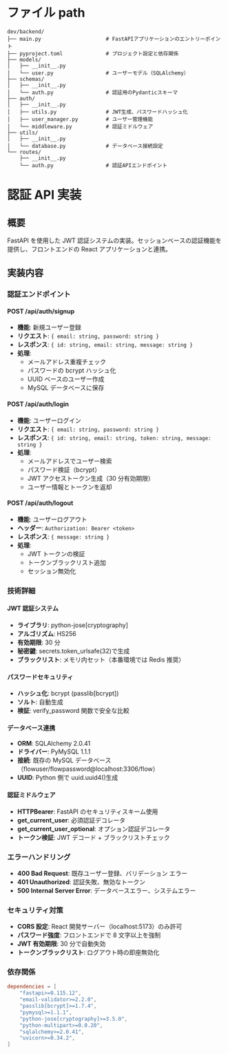 # ファイル path

```
dev/backend/
├── main.py                     # FastAPIアプリケーションのエントリーポイント
├── pyproject.toml              # プロジェクト設定と依存関係
├── models/
│   ├── __init__.py
│   └── user.py                 # ユーザーモデル（SQLAlchemy）
├── schemas/
│   ├── __init__.py
│   └── auth.py                 # 認証用のPydanticスキーマ
├── auth/
│   ├── __init__.py
│   ├── utils.py                # JWT生成、パスワードハッシュ化
│   ├── user_manager.py         # ユーザー管理機能
│   └── middleware.py           # 認証ミドルウェア
├── utils/
│   ├── __init__.py
│   └── database.py             # データベース接続設定
└── routes/
    ├── __init__.py
    └── auth.py                 # 認証APIエンドポイント
```

# 認証 API 実装

## 概要

FastAPI を使用した JWT 認証システムの実装。セッションベースの認証機能を提供し、フロントエンドの React アプリケーションと連携。

## 実装内容

### 認証エンドポイント

#### POST /api/auth/signup

- **機能**: 新規ユーザー登録
- **リクエスト**: `{ email: string, password: string }`
- **レスポンス**: `{ id: string, email: string, message: string }`
- **処理**:
  - メールアドレス重複チェック
  - パスワードの bcrypt ハッシュ化
  - UUID ベースのユーザー作成
  - MySQL データベースに保存

#### POST /api/auth/login

- **機能**: ユーザーログイン
- **リクエスト**: `{ email: string, password: string }`
- **レスポンス**: `{ id: string, email: string, token: string, message: string }`
- **処理**:
  - メールアドレスでユーザー検索
  - パスワード検証（bcrypt）
  - JWT アクセストークン生成（30 分有効期限）
  - ユーザー情報とトークンを返却

#### POST /api/auth/logout

- **機能**: ユーザーログアウト
- **ヘッダー**: `Authorization: Bearer <token>`
- **レスポンス**: `{ message: string }`
- **処理**:
  - JWT トークンの検証
  - トークンブラックリスト追加
  - セッション無効化

### 技術詳細

#### JWT 認証システム

- **ライブラリ**: python-jose[cryptography]
- **アルゴリズム**: HS256
- **有効期限**: 30 分
- **秘密鍵**: secrets.token_urlsafe(32)で生成
- **ブラックリスト**: メモリ内セット（本番環境では Redis 推奨）

#### パスワードセキュリティ

- **ハッシュ化**: bcrypt (passlib[bcrypt])
- **ソルト**: 自動生成
- **検証**: verify_password 関数で安全な比較

#### データベース連携

- **ORM**: SQLAlchemy 2.0.41
- **ドライバー**: PyMySQL 1.1.1
- **接続**: 既存の MySQL データベース（flowuser/flowpassword@localhost:3306/flow）
- **UUID**: Python 側で uuid.uuid4()生成

#### 認証ミドルウェア

- **HTTPBearer**: FastAPI のセキュリティスキーム使用
- **get_current_user**: 必須認証デコレータ
- **get_current_user_optional**: オプション認証デコレータ
- **トークン検証**: JWT デコード + ブラックリストチェック

### エラーハンドリング

- **400 Bad Request**: 既存ユーザー登録、バリデーション エラー
- **401 Unauthorized**: 認証失敗、無効なトークン
- **500 Internal Server Error**: データベースエラー、システムエラー

### セキュリティ対策

- **CORS 設定**: React 開発サーバー（localhost:5173）のみ許可
- **パスワード強度**: フロントエンドで 8 文字以上を強制
- **JWT 有効期限**: 30 分で自動失効
- **トークンブラックリスト**: ログアウト時の即座無効化

### 依存関係

```toml
dependencies = [
    "fastapi>=0.115.12",
    "email-validator>=2.2.0",
    "passlib[bcrypt]>=1.7.4",
    "pymysql>=1.1.1",
    "python-jose[cryptography]>=3.5.0",
    "python-multipart>=0.0.20",
    "sqlalchemy>=2.0.41",
    "uvicorn>=0.34.2",
]
```
